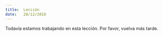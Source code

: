 ```yaml
---
title:  Lección
date:   28/12/2016
---
```


Todavía estamos trabajando en esta lección. Por favor, vuelva más tarde.